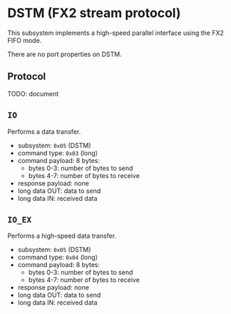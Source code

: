 # DSTM (FX2 stream protocol)

This subsystem implements a high-speed parallel interface using the FX2 FIFO mode.

There are no port properties on DSTM.


## Protocol

TODO: document


## `IO`

Performs a data transfer.

- subsystem: `0x05` (DSTM)
- command type: `0x03` (long)
- command payload: 8 bytes:
  - bytes 0-3: number of bytes to send
  - bytes 4-7: number of bytes to receive
- response payload: none
- long data OUT: data to send
- long data IN: received data


## `IO_EX`

Performs a high-speed data transfer.

- subsystem: `0x05` (DSTM)
- command type: `0x04` (long)
- command payload: 8 bytes:
  - bytes 0-3: number of bytes to send
  - bytes 4-7: number of bytes to receive
- response payload: none
- long data OUT: data to send
- long data IN: received data
